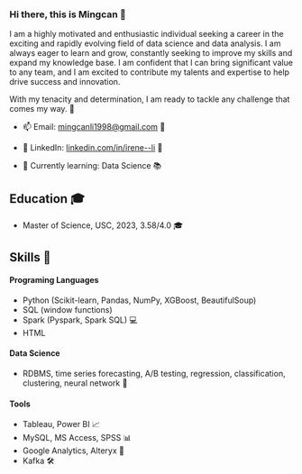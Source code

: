 ### Hi there, this is Mingcan 👋

I am a highly motivated and enthusiastic individual seeking a career in the exciting and rapidly evolving field of data science and data analysis. I am always eager to learn and grow, constantly seeking to improve my skills and expand my knowledge base. I am confident that I can bring significant value to any team, and I am excited to contribute my talents and expertise to help drive success and innovation. 

With my tenacity and determination, I am ready to tackle any challenge that comes my way. 💪

- 📫 Email: mingcanli1998@gmail.com 📧


- 🔗 LinkedIn: [linkedin.com/in/irene--li](https://www.linkedin.com/in/irene--li/) 🔗


- 🌱 Currently learning: Data Science 📚


## Education 🎓

- Master of Science, USC, 2023, 3.58/4.0 🎓


## Skills 🚀

#### Programing Languages

- Python (Scikit-learn, Pandas, NumPy, XGBoost, BeautifulSoup)
- SQL (window functions)
- Spark (Pyspark, Spark SQL) 💻
- HTML

#### Data Science
- RDBMS, time series forecasting, A/B testing, regression, classification, clustering, neural network 🧰

#### Tools
- Tableau, Power BI 📈
- MySQL, MS Access, SPSS 📊
- Google Analytics, Alteryx 🧰
- Kafka 🛠️

<!--
## Projects 🚧

[Project 1]: [Brief description, link to GitHub repo/website/demo] 🔗
[Project 2]: [Brief description, link to GitHub repo/website/demo] 🔗
[Project 3]: [Brief description, link to GitHub repo/website/demo] 🔗
Achievements 🏆

[Achievement 1] 🥇
[Achievement 2] 🎖️
[Achievement 3] 🏅
Volunteer Experience 🙏

[Organization], [Role], [Duration]
[Description of your role and responsibilities]
[Organization], [Role], [Duration]
[Description of your role and responsibilities]


## Interests 🤩

Playing the piano 🎹
Painting 📚
[Interest 3] 🚴
[Interest 4] 🎮











<!--
**ireneli0823/ireneli0823** is a ✨ _special_ ✨ repository because its `README.md` (this file) appears on your GitHub profile.

Here are some ideas to get you started:

- 🔭 I’m currently working on ...
- 🌱 I’m currently learning ...
- 👯 I’m looking to collaborate on ...
- 🤔 I’m looking for help with ...
- 💬 Ask me about ...
- 📫 How to reach me: ...
- 😄 Pronouns: ...
- ⚡ Fun fact: ...
-->

